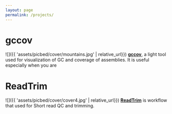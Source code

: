 ```yaml
---
layout: page
permalink: /projects/
---
```


# gccov
![]({{ 'assets/picbed/cover/mountains.jpg' | relative_url}})
**[gccov](https://github.com/jlli6t/gccov)**, a light tool used for visualization of GC and coverage of assemblies.
It is useful especially when you are


# ReadTrim
![]({{ 'assets/picbed/cover/cover4.jpg' | relative_url}})
**[ReadTrim]()** is workflow that used for Short read QC and trimming.
